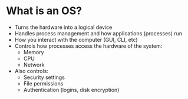 # What is an OS?
- Turns the hardware into a logical device 
- Handles process management and how applications (processes) run
- How you interact with the computer (GUI, CLI, etc)
- Controls how processes access the hardware of the system: 
	- Memory
	- CPU
	- Network
- Also controls:
	- Security settings 
	- File permissions  
	- Authentication (logins, disk encryption)